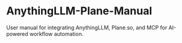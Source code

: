 # AnythingLLM-Plane-Manual
User manual for integrating AnythingLLM, Plane.so, and MCP for AI-powered workflow automation.
